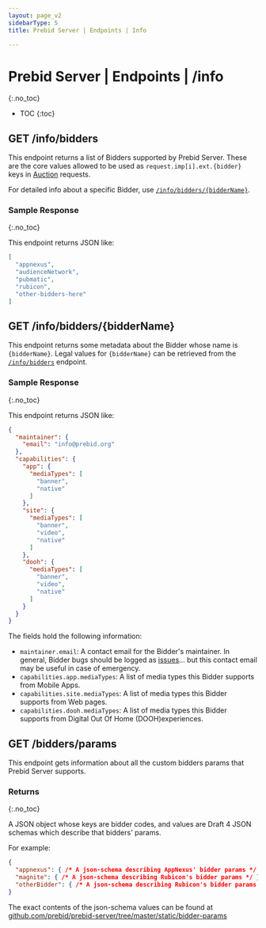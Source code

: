 ```yaml
---
layout: page_v2
sidebarType: 5
title: Prebid Server | Endpoints | Info

---
```


# Prebid Server | Endpoints | /info
{:.no_toc}

* TOC
{:toc}

## GET /info/bidders

This endpoint returns a list of Bidders supported by Prebid Server.
These are the core values allowed to be used as `request.imp[i].ext.{bidder}`
keys in [Auction](/prebid-server/endpoints/openrtb2/pbs-endpoint-auction.html) requests.

For detailed info about a specific Bidder, use [`/info/bidders/{bidderName}`](#get-infobiddersbiddername).

### Sample Response
{:.no_toc}

This endpoint returns JSON like:

```json
[
  "appnexus",
  "audienceNetwork",
  "pubmatic",
  "rubicon",
  "other-bidders-here"
]
```

## GET /info/bidders/{bidderName}

This endpoint returns some metadata about the Bidder whose name is `{bidderName}`.
Legal values for `{bidderName}` can be retrieved from the [`/info/bidders`](#get-infobidders) endpoint.

### Sample Response
{:.no_toc}

This endpoint returns JSON like:

```json
{
  "maintainer": {
    "email": "info@prebid.org"
  },
  "capabilities": {
    "app": {
      "mediaTypes": [
        "banner",
        "native"
      ]
    },
    "site": {
      "mediaTypes": [
        "banner",
        "video",
        "native"
      ]
    },
    "dooh": {
      "mediaTypes": [
        "banner",
        "video",
        "native"
      ]
    }
  }
}
```

The fields hold the following information:

* `maintainer.email`: A contact email for the Bidder's maintainer. In general, Bidder bugs should be logged as [issues](https://github.com/prebid/prebid-server/issues)... but this contact email may be useful in case of emergency.
* `capabilities.app.mediaTypes`: A list of media types this Bidder supports from Mobile Apps.
* `capabilities.site.mediaTypes`: A list of media types this Bidder supports from Web pages.
* `capabilities.dooh.mediaTypes`: A list of media types this Bidder supports from Digital Out Of Home (DOOH)experiences.

## GET /bidders/params

This endpoint gets information about all the custom bidders params that Prebid Server supports.

### Returns
{:.no_toc}

A JSON object whose keys are bidder codes, and values are Draft 4 JSON schemas which describe that bidders' params.

For example:

```json
{
  "appnexus": { /* A json-schema describing AppNexus' bidder params */ },
  "magnite": { /* A json-schema describing Rubicon's bidder params */ },
  "otherBidder": { /* A json-schema describing Rubicon's bidder params */ }
}
```

The exact contents of the json-schema values can be found at [github.com/prebid/prebid-server/tree/master/static/bidder-params](https://github.com/prebid/prebid-server/tree/master/static/bidder-params)
